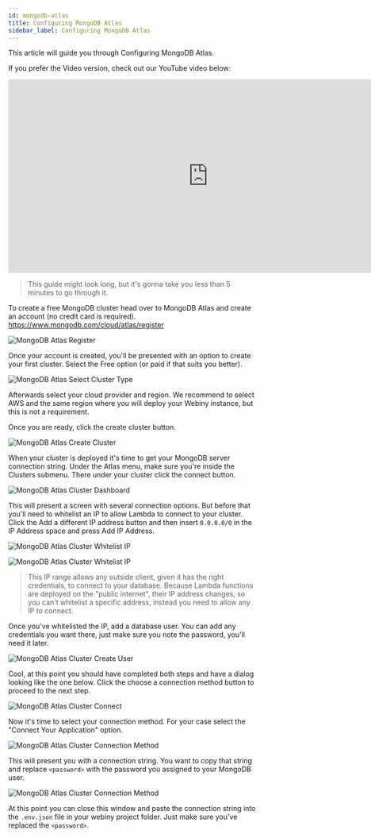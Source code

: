 ```yaml
---
id: mongodb-atlas
title: Configuring MongoDB Atlas
sidebar_label: Configuring MongoDB Atlas
---
```


This article will guide you through Configuring MongoDB Atlas. 

If you prefer the Video version, check out our YouTube video below:

<iframe width="805" height="390" src="http://www.youtube.com/embed/GOMvnI-r2qs" frameborder="0" allowfullscreen></iframe>

> This guide might look long, but it's gonna take you less than 5 minutes to go through it.

To create a free MongoDB cluster head over to MongoDB Atlas and create an account (no credit card is required). https://www.mongodb.com/cloud/atlas/register

![MongoDB Atlas Register](/img/guides/mongodb-atlas/mongodb-atlas-register.png)

Once your account is created, you'll be presented with an option to create your first cluster. Select the Free option (or paid if that suits you better).

![MongoDB Atlas Select Cluster Type](/img/guides/mongodb-atlas/mongodb-atlas-select-cluster.png)

Afterwards select your cloud provider and region. We recommend to select AWS and the same region where you will deploy your Webiny instance, but this is not a requirement.

Once you are ready, click the create cluster button.

![MongoDB Atlas Create Cluster](/img/guides/mongodb-atlas/mongodb-atlas-create-cluster.png)

When your cluster is deployed it's time to get your MongoDB server connection string. Under the Atlas menu, make sure you're inside the Clusters submenu. There under your cluster click the connect button.

![MongoDB Atlas Cluster Dashboard](/img/guides/mongodb-atlas/mongodb-atlas-cluster-dashboard.png)

This will present a screen with several connection options. But before that you'll need to whitelist an IP to allow Lambda to connect to your cluster. Click the Add a different IP address button and then insert `0.0.0.0/0` in the IP Address space and press Add IP Address.

![MongoDB Atlas Cluster Whitelist IP](/img/guides/mongodb-atlas/mongodb-atlas-whitelist-ip-1.png)

![MongoDB Atlas Cluster Whitelist IP](/img/guides/mongodb-atlas/mongodb-atlas-whitelist-ip-2.png)

> This IP range allows any outside client, given it has the right credentials, to connect to your database. Because Lambda functions are deployed on the "public internet", their IP address changes, so you can't whitelist a specific address, instead you need to allow any IP to connect.

Once you've whitelisted the IP, add a database user. You can add any credentials you want there, just make sure you note the password, you'll need it later.

![MongoDB Atlas Cluster Create User](/img/guides/mongodb-atlas/mongodb-atlas-add-user.png)

Cool, at this point you should have completed both steps and have a dialog looking like the one below. Click the choose a connection method button to proceed to the next step.

![MongoDB Atlas Cluster Connect](/img/guides/mongodb-atlas/mongodb-atlas-connect.png)

Now it's time to select your connection method. For your case select the "Connect Your Application" option.

![MongoDB Atlas Cluster Connection Method](/img/guides/mongodb-atlas/mongodb-atlas-connection-method.png)

This will present you with a connection string. You want to copy that string and replace `<password>` with the password you assigned to your MongoDB user.

![MongoDB Atlas Cluster Connection Method](/img/guides/mongodb-atlas/mongodb-atlas-connection-string.png)

At this point you can close this window and paste the connection string into the `.env.json` file in your webiny project folder. Just make sure you've replaced the `<password>`.
